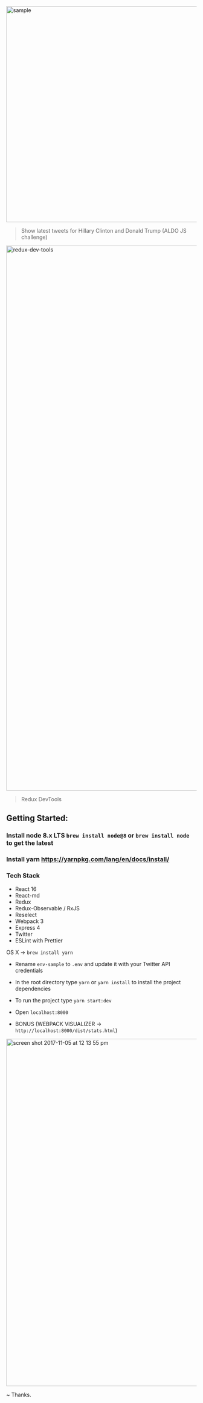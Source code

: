 <img width="570" alt="sample" src="https://user-images.githubusercontent.com/25258642/32407337-c30c7f26-c15d-11e7-9e80-981c27940daa.png">

> Show latest tweets for Hillary Clinton and Donald Trump (ALDO JS challenge)

<img width="1439" alt="redux-dev-tools" src="https://user-images.githubusercontent.com/25258642/33974593-45470926-e057-11e7-9bcc-14fd6c7680da.png">

> Redux DevTools

## Getting Started:

### Install node 8.x LTS ```brew install node@8``` or ```brew install node``` to get the latest
### Install yarn https://yarnpkg.com/lang/en/docs/install/
### Tech Stack
- React 16
- React-md
- Redux
- Redux-Observable / RxJS
- Reselect
- Webpack 3
- Express 4
- Twitter
- ESLint with Prettier

OS X -> ```brew install yarn```

- Rename ```env-sample``` to ```.env``` and update it with your Twitter API credentials
- In the root directory type ```yarn``` or ```yarn install``` to install the project dependencies
- To run the project type ```yarn start:dev```
- Open ```localhost:8000```

- BONUS (WEBPACK VISUALIZER -> ```http://localhost:8000/dist/stats.html```)

<img width="917" alt="screen shot 2017-11-05 at 12 13 55 pm" src="https://user-images.githubusercontent.com/25258642/32417140-e24bf0fe-c222-11e7-912d-1e8ed4b05dcf.png">


~ Thanks.
